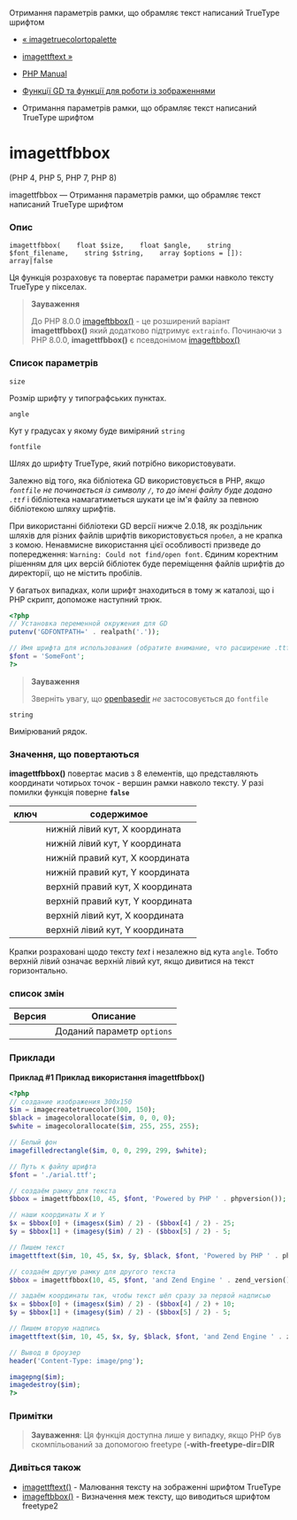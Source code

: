 Отримання параметрів рамки, що обрамляє текст написаний TrueType шрифтом

-   [« imagetruecolortopalette](function.imagetruecolortopalette.md)
    
-   [imagettftext »](function.imagettftext.md)
    
-   [PHP Manual](index.md)
    
-   [Функції GD та функції для роботи із зображеннями](ref.image.md)
    
-   Отримання параметрів рамки, що обрамляє текст написаний TrueType шрифтом
    

# imagettfbbox

(PHP 4, PHP 5, PHP 7, PHP 8)

imagettfbbox — Отримання параметрів рамки, що обрамляє текст написаний TrueType шрифтом

### Опис

```methodsynopsis
imagettfbbox(    float $size,    float $angle,    string $font_filename,    string $string,    array $options = []): array|false
```

Ця функція розраховує та повертає параметри рамки навколо тексту TrueType у пікселах.

> **Зауваження**
> 
> До PHP 8.0.0 [imageftbbox()](function.imageftbbox.md) - це розширений варіант **imagettfbbox()** який додатково підтримує `extrainfo`. Починаючи з PHP 8.0.0, **imagettfbbox()** є псевдонімом [imageftbbox()](function.imageftbbox.md)

### Список параметрів

`size`

Розмір шрифту у типографських пунктах.

`angle`

Кут у градусах у якому буде виміряний `string`

`fontfile`

Шлях до шрифту TrueType, який потрібно використовувати.

Залежно від того, яка бібліотека GD використовується в PHP, *якщо `fontfile` не починається із символу `/`, то до імені файлу буде додано `.ttf`* і бібліотека намагатиметься шукати це ім'я файлу за певною бібліотекою шляху шрифтів.

При використанні бібліотеки GD версії нижче 2.0.18, як роздільник шляхів для різних файлів шрифтів використовується `пробел`, а не крапка з комою. Ненавмисне використання цієї особливості призведе до попередження: `Warning: Could not find/open font`. Єдиним коректним рішенням для цих версій бібліотек буде переміщення файлів шрифтів до директорії, що не містить пробілів.

У багатьох випадках, коли шрифт знаходиться в тому ж каталозі, що і PHP скрипт, допоможе наступний трюк.

```php
<?php
// Установка переменной окружения для GD
putenv('GDFONTPATH=' . realpath('.'));

// Имя шрифта для использования (обратите внимание, что расширение .ttf не указывается)
$font = 'SomeFont';
?>
```

> **Зауваження**
> 
> Зверніть увагу, що [openbasedir](ini.core.html#ini.open-basedir) *не* застосовується до `fontfile`

`string`

Вимірюваний рядок.

### Значення, що повертаються

**imagettfbbox()** повертає масив з 8 елементів, що представляють координати чотирьох точок - вершин рамки навколо тексту. У разі помилки функція поверне **`false`**

| ключ | содержимое                       |
|------|----------------------------------|
|      | нижній лівий кут, X координата   |
|      | нижній лівий кут, Y координата   |
|      | нижній правий кут, X координата  |
|      | нижній правий кут, Y координата  |
|      | верхній правий кут, X координата |
|      | верхній правий кут, Y координата |
|      | верхній лівий кут, X координата  |
|      | верхній лівий кут, Y координата  |

Крапки розраховані щодо тексту *text* і незалежно від кута `angle`. Тобто верхній лівий означає верхній лівий кут, якщо дивитися на текст горизонтально.

### список змін

| Версия | Описание                   |
|--------|----------------------------|
|        | Доданий параметр `options` |

### Приклади

**Приклад #1 Приклад використання **imagettfbbox()****

```php
<?php
// создание изображения 300x150
$im = imagecreatetruecolor(300, 150);
$black = imagecolorallocate($im, 0, 0, 0);
$white = imagecolorallocate($im, 255, 255, 255);

// Белый фон
imagefilledrectangle($im, 0, 0, 299, 299, $white);

// Путь к файлу шрифта
$font = './arial.ttf';

// создаём рамку для текста
$bbox = imagettfbbox(10, 45, $font, 'Powered by PHP ' . phpversion());

// наши координаты X и Y
$x = $bbox[0] + (imagesx($im) / 2) - ($bbox[4] / 2) - 25;
$y = $bbox[1] + (imagesy($im) / 2) - ($bbox[5] / 2) - 5;

// Пишем текст
imagettftext($im, 10, 45, $x, $y, $black, $font, 'Powered by PHP ' . phpversion());

// создаём другую рамку для другого текста
$bbox = imagettfbbox(10, 45, $font, 'and Zend Engine ' . zend_version());

// задаём координаты так, чтобы текст шёл сразу за первой надписью
$x = $bbox[0] + (imagesx($im) / 2) - ($bbox[4] / 2) + 10;
$y = $bbox[1] + (imagesy($im) / 2) - ($bbox[5] / 2) - 5;

// Пишем вторую надпись
imagettftext($im, 10, 45, $x, $y, $black, $font, 'and Zend Engine ' . zend_version());

// Вывод в броузер
header('Content-Type: image/png');

imagepng($im);
imagedestroy($im);
?>
```

### Примітки

> **Зауваження**: Ця функція доступна лише у випадку, якщо PHP був скомпільований за допомогою freetype (**\-with-freetype-dir=DIR**

### Дивіться також

-   [imagettftext()](function.imagettftext.md) - Малювання тексту на зображенні шрифтом TrueType
-   [imageftbbox()](function.imageftbbox.md) - Визначення меж тексту, що виводиться шрифтом freetype2